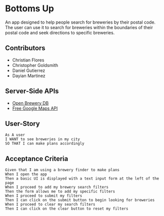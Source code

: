 # Bottoms Up

An app designed to help people search for breweries by their postal code. The user can use it to search for breweries within the boundaries of their postal code and seek directions to specific breweries.

## Contributors

- Christian Flores
- Christopher Goldsmith
- Daniel Gutierrez
- Dayian Martinez

## Server-Side APIs

- [Open Brewery DB](https://www.openbrewerydb.org/)
- [Free Google Maps API](https://rapidapi.com/unbundling-search-unbundling-search-default/api/google-maps28/)

## User-Story

```
As A user
I WANT to see breweries in my city
SO THAT I can make plans accordingly
```

## Acceptance Criteria

```
Given that I am using a brewery finder to make plans
When I open the app
Then a basic UI is displayed with a text input form at the left of the page
When I proceed to add my brewery search filters
Then the form allows me to add my specific filters
When I proceed to submit my filters
Then I can click on the submit button to begin looking for breweries
When I proceed to clear my search filters
Then I can click on the clear button to reset my filters
```
